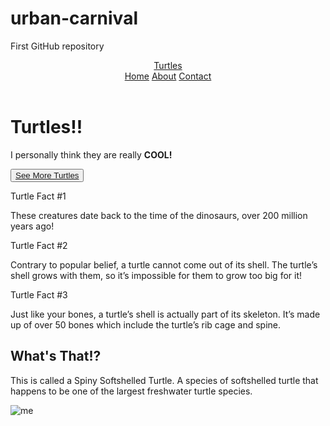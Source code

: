 # urban-carnival
First GitHub repository

<html>
<head>
	<link rel="stylesheet" type="text/css" href="index.css">
</head>
<body>

</body>
</html>


<header class="header">
  <a href="#" class="logo">Turtles</a>
  <nav class="nav-items">
    <a href="#">Home</a>
    <a href="#">About</a>
    <a href="#">Contact</a>
  </nav>
</header>

<main>
  <div class="intro">
    <h1>Turtles!!</h1>
    <p>I personally think they are really <strong>COOL!</strong></p>
    <button><a href="https://www.allturtles.com/turtle-species/">See More Turtles</a></button>
  </div>
  <div class="achievements">
    <div class="work">
      <i class="fas fa-atom"></i>
      <p class="work-heading">Turtle Fact #1</p>
      <p class="work-text">These creatures date back to the time of the dinosaurs, over 200 million years ago!</p>
    </div>
    <div class="work">
      <i class="fas fa-skiing"></i>
      <p class="work-heading">Turtle Fact #2</p>
      <p class="work-text">Contrary to popular belief, a turtle cannot come out of its shell. The turtle’s shell grows with them, so it’s impossible for them to grow too big for it!</p>
    </div>
    <div class="work">
      <i class="fas fa-ethernet"></i>
      <p class="work-heading">Turtle Fact #3</p>
      <p class="work-text">Just like your bones, a turtle’s shell is actually part of its skeleton. It’s made up of over 50 bones which include the turtle’s rib cage and spine.</p>
    </div>
  </div>
  <div class="about-me">
    <div class="about-me-text">
      <h2>What's That!?</h2>
      <p>This is called a Spiny Softshelled Turtle. A species of softshelled turtle that happens to be one of the largest freshwater turtle species.</p>
    </div>
    <img src="https://th.bing.com/th/id/R.ca9245bcc77bb86f59158b3d8049dee7?rik=kCu9owWGd47c6Q&riu=http%3a%2f%2fwww.petguide.com%2fwp-content%2fuploads%2f2017%2f12%2fspiny-softshell-turtle-1.jpg&ehk=haic00xJJCrBHuFlMJuGP%2brHJ%2bYu31oozYusXr3%2f7ZM%3d&risl=&pid=ImgRaw&r=0" alt="me">
  </div>
</main>
